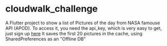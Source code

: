 # cloudwalk_challenge

A Flutter project to show a list of Pictures of the day from NASA famouse API (APOD).
To access it, you need the api_key, which is very easy to get, just sign up [here](https://api.nasa.gov/#signup)
It saves the first 20 pictures in the cache, using SharedPreferences as an "Offline DB"